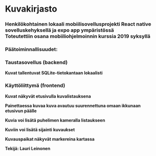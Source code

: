 # Kuvakirjasto 


### Henkilökohtainen lokaali mobiilisovellusprojekti React native sovelluskehyksellä ja expo app ympäristössä <br> Toteutettiin osana mobiiliohjelmoinnin kurssia 2019 syksyllä

### Päätoiminnallisuudet:

### Taustasovellus (backend)

**Kuvat tallentuvat SQLite-tietokantaan lokaalisti**

### Käyttöliittymä (frontend)

**Kuvat näkyvät etusivulla kuvalistauksena**	

**Painettaessa kuvaa kuva avautuu suurennettuna omaan ikkunaan etusivun päälle**

**Kuvia voi lisätä puhelimen kameralla listaukseen**

**Kuviin voi lisätä sijainti kuvaukset**

**Kuvauspaikat näkyvät markereina kartassa**


**Tekijä: Lauri Leinonen**